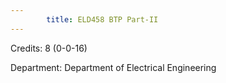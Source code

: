 ```yaml
---
        title: ELD458 BTP Part-II
---
```

Credits: 8 (0-0-16)

Department: Department of Electrical Engineering

